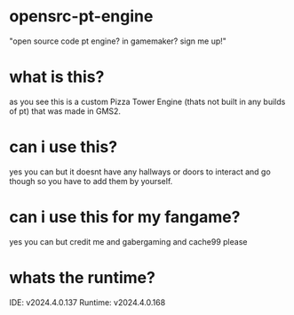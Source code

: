 # opensrc-pt-engine
"open source code pt engine? in gamemaker? sign me up!"
# what is this?
as you see this is a custom Pizza Tower Engine (thats not built in any builds of pt) that was made in GMS2. 
# can i use this?
yes you can but it doesnt have any hallways or doors to interact and go though so you have to add them by yourself.
# can i use this for my fangame?
yes you can but credit me and gabergaming and cache99 please
# whats the runtime?
IDE: v2024.4.0.137 Runtime: v2024.4.0.168
